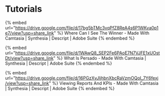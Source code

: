 # Tutorials

{% embed url="https://drive.google.com/file/d/17bg5bTMc3vqPfZ8ReA4s6P1WKva0p1e7/view?usp=share_link" %}
Where Can I See The Winner - Made With Camtasia | Synthesia | Descript | Adobe Suite
{% endembed %}

{% embed url="https://drive.google.com/file/d/1WAwQ8_SEP2Fe6PAoE7N7VJFE1xUOstDt/view?usp=share_link" %}
What Is Persado - Made With Camtasia | Synthesia | Descript | Adobe Suite
{% endembed %}

{% embed url="https://drive.google.com/file/d/16PGzXvJljhbnXbcRaVzmOQoI_7Y6fexj/view?usp=share_link" %}
Viewing Reports And KPIs - Made With Camtasia | Synthesia | Descript | Adobe Suite
{% endembed %}
